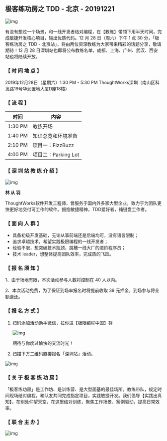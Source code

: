 ## 极客练功房之 TDD - 北京 - 20191221

![img](https://tva1.sinaimg.cn/large/006tNbRwly1g9vwoakuexj30rr088757.jpg)

有没有想过一个场景，和一线开发者结对编程，在【教练】带领下用半天时间，完成敏捷开发核心项目，输出优质代码。12 月 28 日（周六）下午 1 点 30 分，「极客练功房之 TDD - 北京站」，将由两位资深教练为大家带来精彩的话题分享，敬请期待！12 月 28 日深圳站也即将公布教练名单，成都、上海、广州、武汉、西安站也将陆续开放。

### 【 时 间 地 点 】

2019年12月28日（星期六）1:30 PM - 5:30 PM
ThoughtWorks深圳（南山区科发路19号华润置地大厦D座18楼）

### 【 流 程 】

| 时间    | 内容                |
| ------- | ------------------- |
| 1:30 PM | 教练开场            |
| 1:40 PM | 知识总览和环境准备  |
| 2:10 PM | 项目一：FizzBuzz    |
| 4:00 PM | 项目二：Parking Lot |

### 【 深 圳 站 教 练 介 绍 】

![img](https://tva1.sinaimg.cn/large/006tNbRwly1g9zkpf7bk0j30ce0ceaab.jpg)

**林 从 羽**

ThoughtWorks软件开发工程师，曾服务于国内外多家大型企业，致力于为团队更快更好地交付可工作的软件。拥抱敏捷精神，TDD爱好者，纯键盘工作者。


### **【 面 向 人 群 】**

- 具备初级开发基础，无论从事前端还是后端均可，没有语言限制；
- 追求卓越技术，希望实践极限编程的一线开发者；
- 经验不限，想突破技术瓶颈，跳槽一线大厂的进阶程序员；
- 技术 leader，想整体提高团队效率，完成质的飞跃。

### **【 报 名 须 知 】**

1、由于场地有限，本次活动参与人数将控制在 40 人以内。

2、本次活动免费，为了保证到场率报名时将提前收取 39 元押金，到场参与将全额退还。

### 【 报 名 方 式 】

1. 扫码添加活动助手微信，拉你进【极限编程中国】群

   ![img](https://tva1.sinaimg.cn/large/006tNbRwly1g9vwst2wfcj30rm0bv40b.jpg)

   期待与你度过愉快的交流时光！

2) 扫描下方二维码直接报名「深圳站」活动。

![img](https://tva1.sinaimg.cn/large/006tNbRwly1g9zkq6x42ej303803807u.jpg)

### 【 关 于 极 客 练 功 房 】

「极客练功房」是工作坊、是训练营、是大型面基的最佳场所。教练带队，规定时间现场结对编程，和队友共同完成指定项目，实践敏捷开发。我们倡导【实践出真知】，在别处仰望天空，在这里结对训练，聚焦工作场景，案例驱动，提高日常效率。

### 【 联 合 主 办 】

![img](https://tva1.sinaimg.cn/large/006tNbRwly1g9vwtxvn4hj30u002kjsb.jpg)
